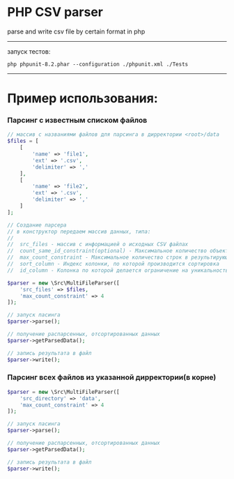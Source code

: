 # PHP CSV parser
parse and write csv file by certain format in php

---
запуск тестов:
```
php phpunit-8.2.phar --configuration ./phpunit.xml ./Tests
```

---
# Пример использования:
### Парсинг с известным списком файлов
```php
// массив с названиями файлов для парсинга в дирректории <root>/data
$files = [
    [
        'name' => 'file1',
        'ext' => '.csv',
        'delimiter' => ','
    ],
    [
        'name' => 'file2',
        'ext' => '.csv',
        'delimiter' => ','
    ]
];

// Создание парсера 
// в конструктор передаем массив данных, типа:
// 
//  src_files - массив с информацией о исходных CSV файлах
//  count_same_id_constraint(optional) - Максимальное количество объектов с уникальным id
//  max_count_constraint - Максимальное количество строк в результирующем файле
//  sort_column - Индекс колонки, по которой производится сортировка
//  id_column - Колонка по которой делается ограничение на уникальность

$parser = new \Src\MultiFileParser([
    'src_files' => $files,
    'max_count_constraint' => 4
]);

// запуск пасинга
$parser->parse();

// получение распарсенных, отсортированных данных
$parser->getParsedData();

// запись результата в файл
$parser->write();
```
### Парсинг всех файлов из указанной дирректории(в корне)
```php
$parser = new \Src\MultiFileParser([
    'src_directory' => 'data',
    'max_count_constraint' => 4
]);

// запуск пасинга
$parser->parse();

// получение распарсенных, отсортированных данных
$parser->getParsedData();

// запись результата в файл
$parser->write();
```

